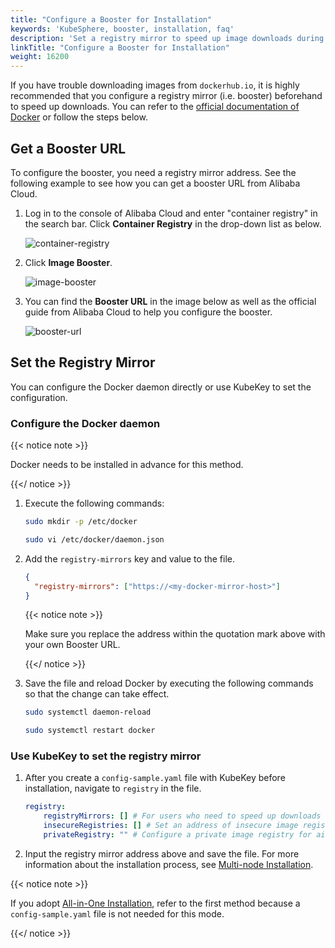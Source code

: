 ```yaml
---
title: "Configure a Booster for Installation"
keywords: 'KubeSphere, booster, installation, faq'
description: 'Set a registry mirror to speed up image downloads during installation.'
linkTitle: "Configure a Booster for Installation"
weight: 16200
---
```


If you have trouble downloading images from `dockerhub.io`, it is highly recommended that you configure a registry mirror (i.e. booster) beforehand to speed up downloads. You can refer to the [official documentation of Docker](https://docs.docker.com/registry/recipes/mirror/#configure-the-docker-daemon) or follow the steps below.

## Get a Booster URL

To configure the booster, you need a registry mirror address. See the following example to see how you can get a booster URL from Alibaba Cloud.

1. Log in to the console of Alibaba Cloud and enter "container registry" in the search bar. Click **Container Registry** in the drop-down list as below.

   ![container-registry](/images/docs/installing-on-linux/faq/configure-booster/container-registry.png)

2. Click **Image Booster**.

   ![image-booster](/images/docs/installing-on-linux/faq/configure-booster/image-booster.png)

3. You can find the **Booster URL** in the image below as well as the official guide from Alibaba Cloud to help you configure the booster.

   ![booster-url](/images/docs/installing-on-linux/faq/configure-booster/booster-url.png)

## Set the Registry Mirror

You can configure the Docker daemon directly or use KubeKey to set the configuration.

### Configure the Docker daemon

{{< notice note >}}

Docker needs to be installed in advance for this method.

{{</ notice >}} 

1. Execute the following commands:

   ```bash
   sudo mkdir -p /etc/docker
   ```

   ```bash
   sudo vi /etc/docker/daemon.json
   ```

2. Add the `registry-mirrors` key and value to the file.

   ```json
   {
     "registry-mirrors": ["https://<my-docker-mirror-host>"]
   }
   ```

   {{< notice note >}} 

   Make sure you replace the address within the quotation mark above with your own Booster URL.

   {{</ notice >}} 

3. Save the file and reload Docker by executing the following commands so that the change can take effect.

   ```bash
   sudo systemctl daemon-reload
   ```

   ```bash
   sudo systemctl restart docker
   ```

### Use KubeKey to set the registry mirror

1. After you create a `config-sample.yaml` file with KubeKey before installation, navigate to `registry` in the file.

   ```yaml
   registry:
       registryMirrors: [] # For users who need to speed up downloads
       insecureRegistries: [] # Set an address of insecure image registry. See https://docs.docker.com/registry/insecure/
       privateRegistry: "" # Configure a private image registry for air-gapped installation (e.g. docker local registry or Harbor)
   ```

2. Input the registry mirror address above and save the file. For more information about the installation process, see [Multi-node Installation](../../../installing-on-linux/introduction/multioverview/). 

{{< notice note >}}

If you adopt [All-in-One Installation](../../../quick-start/all-in-one-on-linux/), refer to the first method because a `config-sample.yaml` file is not needed for this mode.

{{</ notice >}} 